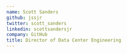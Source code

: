 ```yaml
---
name: Scott Sanders
github: jssjr
twitter: scott_sanders
linkedin: scottsandersjr
company: GitHub
title: Director of Data Center Engineering
---
```

